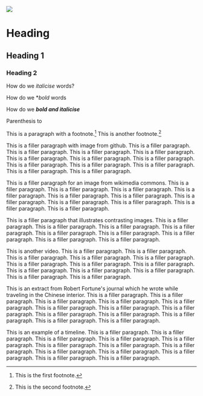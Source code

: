 <a href="https://www.juncture-digital.org"><img src="https://juncture-digital.github.io/juncture/static/images/ve-button.png"></a>

<param ve-config 
title="Tea"    
source-image="https://upload.wikimedia.org/wikipedia/commons/0/0f/Tea_estate_with_pluckers_%28NYPL_Hades-2359839-4044604%29.jpg"   
banner="https://upload.wikimedia.org/wikipedia/commons/0/0f/Tea_estate_with_pluckers_%28NYPL_Hades-2359839-4044604%29.jpg" 
height=100
author="xxx xxx xxx"
layout="vertical">

# Heading

## Heading 1

### Heading 2

How do we *italicise* words?

How do we **bold* words

How do we ***bold and italicise***

Parenthesis to <hyperlinking something>

This is a paragraph with a footnote.[^1] This is another footnote.[^2]

This is a filler paragraph with image from github. This is a filler paragraph. This is a filler paragraph. This is a filler paragraph. This is a filler paragraph. This is a filler paragraph. This is a filler paragraph. This is a filler paragraph. This is a filler paragraph. This is a filler paragraph. This is a filler paragraph. This is a filler paragraph. This is a filler paragraph.

<param ve-image
	   src="gh:mariengiam/plant-humanities-summerprogram/main/session-2/Camelliasinensisimage.jpg"
	   caption="Camellia sinensis">
	   
This is a filler paragraph for an image from wikimedia commons. This is a filler paragraph. This is a filler paragraph. This is a filler paragraph. This is a filler paragraph. This is a filler paragraph. This is a filler paragraph. This is a filler paragraph. This is a filler paragraph. This is a filler paragraph. This is a filler paragraph. This is a filler paragraph.

<param ve-image
	   src="gh:mariengiam/plant-humanities-summerprogram/main/session-2/Camelliasinensisimage.jpg"
	   caption="Camellia sinensis">

This is a filler paragraph that illustrates contrasting images. This is a filler paragraph. This is a filler paragraph. This is a filler paragraph. This is a filler paragraph. This is a filler paragraph. This is a filler paragraph. This is a filler paragraph. This is a filler paragraph. This is a filler paragraph.

<param ve-compare
               src="wc:Tea_Time_by_Edward_Percy_Moran.jpg"
               caption="Contemporary and historical depictions of tea">
<param ve-compare
               src="wc:Tea_MET_DP224415.jpg">

<param ve-image
	   url="url"
	   caption="another image">

This is another video. This is a filler paragraph. This is a filler paragraph. This is a filler paragraph. This is a filler paragraph. This is a filler paragraph. This is a filler paragraph. This is a filler paragraph. This is a filler paragraph. This is a filler paragraph. This is a filler paragraph. This is a filler paragraph. This is a filler paragraph. This is a filler paragraph.

<param ve-video
               src="ExtFskrOHUQ"
			   start="0:14"
			   end="0:25">

This is an extract from Robert Fortune's journal which he wrote while traveling in the Chinese interior. This is a filler paragraph. This is a filler paragraph. This is a filler paragraph. This is a filler paragraph. This is a filler paragraph. This is a filler paragraph. This is a filler paragraph. This is a filler paragraph. This is a filler paragraph. This is a filler paragraph. This is a filler paragraph. This is a filler paragraph. This is a filler paragraph.

<param ve-iframe
               src="https://archive.org/details/mobot31753002814280/page/n17">
			   

This is an example of a timeline. This is a filler paragraph. This is a filler paragraph. This is a filler paragraph. This is a filler paragraph. This is a filler paragraph. This is a filler paragraph. This is a filler paragraph. This is a filler paragraph. This is a filler paragraph. This is a filler paragraph. This is a filler paragraph. This is a filler paragraph. This is a filler paragraph.

<param ve-iframe
		src="iframe src='https://cdn.knightlab.com/libs/timeline3/latest/embed/index.html?source=v2%3A2PACX-1vRdOWQdhGifdcmMHkJjcuAJRBtYSVXai_Owl41YvI2E2RobaIXy8OWMv45KeKrRzgzeJMVAd0XVIgM5&font=Default&lang=en&initial_zoom=2&width=100%25&height=650' width='100%' height='650' webkitallowfullscreen mozallowfullscreen allowfullscreen frameborder='0'></iframe">

[^1]: This is the first footnote.
[^2]: This is the second footnote.



			   

	   
	   
	


